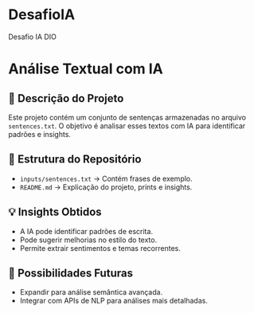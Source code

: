 # DesafioIA
Desafio IA DIO

# Análise Textual com IA

## 📌 Descrição do Projeto
Este projeto contém um conjunto de sentenças armazenadas no arquivo `sentences.txt`. O objetivo é analisar esses textos com IA para identificar padrões e insights.

## 📂 Estrutura do Repositório
- `inputs/sentences.txt` → Contém frases de exemplo.
- `README.md` → Explicação do projeto, prints e insights.

## 💡 Insights Obtidos
- A IA pode identificar padrões de escrita.
- Pode sugerir melhorias no estilo do texto.
- Permite extrair sentimentos e temas recorrentes.


## 🚀 Possibilidades Futuras
- Expandir para análise semântica avançada.
- Integrar com APIs de NLP para análises mais detalhadas.
